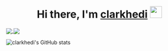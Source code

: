 <h1 align="center">Hi there, I'm <a href="https://clarkhedi.github.io/" target="_blank">clarkhedi</a> <img src="https://github.com/blackcater/blackcater/raw/main/images/Hi.gif" height="32" /></h1>

<!--**clarkhedi/clarkhedi** is a ✨ _special_ ✨ repository because its `README.md` (this file) appears on your GitHub profile.
# Hi, I'm clarkhedi. 👋 Nice to meet you!
Here are some ideas to get you started:

- 🔭 I’m currently working on ...
- 🌱 I’m currently learning ...
- 👯 I’m looking to collaborate on ...
- 🤔 I’m looking for help with ...
- 💬 Ask me about ...
- 📫 How to reach me: ...
- 😄 Pronouns: ...
- ⚡ Fun fact: ...
![clarkhedi's GitHub stats](https://github-readme-stats.vercel.app/api?username=clarkhedi&show_icons=true&theme=dracula)

-->

<a href="https://github.com/clarkhedi/Python-Basic-Introduction">
  <img align="center" src="https://github-readme-stats.vercel.app/api/pin/?username=clarkhedi&repo=Python-Basic-Introduction&theme=dracula" />
</a>
<a href="https://github.com/clarkhedi/Python-Basic-Exercises">
  <img align="center" src="https://github-readme-stats.vercel.app/api/pin/?username=clarkhedi&repo=Python-Basic-Exercises&theme=dracula" />
</a>

![clarkhedi's GitHub stats](https://github-readme-stats.vercel.app/api/wakatime/?username=clarkhedi&show_icons=true)
